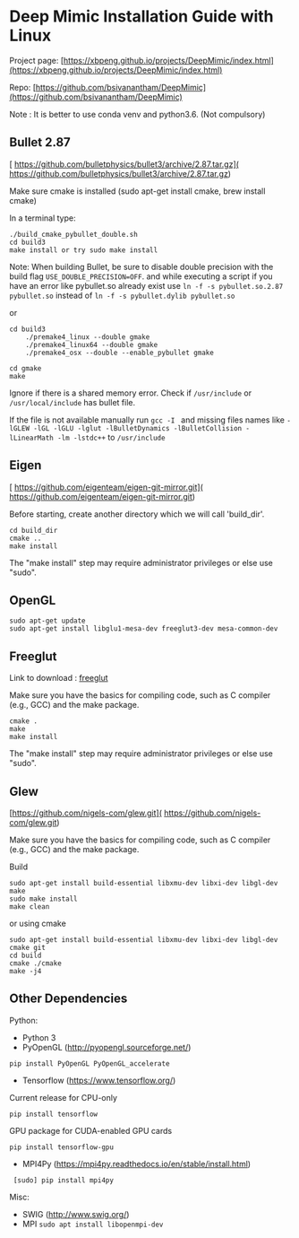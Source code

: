 # Deep Mimic Installation Guide with Linux


Project page: [https://xbpeng.github.io/projects/DeepMimic/index.html](https://xbpeng.github.io/projects/DeepMimic/index.html) 

Repo: [https://github.com/bsivanantham/DeepMimic](https://github.com/bsivanantham/DeepMimic) 

Note : It is better to use conda venv and python3.6. (Not compulsory)

## Bullet 2.87

[ https://github.com/bulletphysics/bullet3/archive/2.87.tar.gz]( https://github.com/bulletphysics/bullet3/archive/2.87.tar.gz)

Make sure cmake is installed (sudo apt-get install cmake, brew install cmake)

In a terminal type:

```
./build_cmake_pybullet_double.sh
cd build3
make install or try sudo make install
```
Note: When building Bullet, be sure to disable double precision with the build flag ```USE_DOUBLE_PRECISION=OFF```. and while executing a script if you have an error like pybullet.so already exist use 
```ln -f -s pybullet.so.2.87 pybullet.so``` instead of ```ln -f -s pybullet.dylib pybullet.so```

or
```
cd build3
	./premake4_linux --double gmake
	./premake4_linux64 --double gmake
	./premake4_osx --double --enable_pybullet gmake

cd gmake
make
```
Ignore if there is a shared memory error. Check if
```/usr/include``` or ```/usr/local/include``` has bullet file.

If the file is not available manually run ```gcc -I ``` and missing files names like ```-lGLEW -lGL -lGLU -lglut -lBulletDynamics -lBulletCollision -lLinearMath -lm -lstdc++``` to ```/usr/include```

## Eigen

[ https://github.com/eigenteam/eigen-git-mirror.git]( https://github.com/eigenteam/eigen-git-mirror.git)

Before starting, create another directory which we will call 'build_dir'.

```
cd build_dir
cmake ..
make install 
```
The "make install" step may require administrator privileges
or else use "sudo".

## OpenGL

```
sudo apt-get update
sudo apt-get install libglu1-mesa-dev freeglut3-dev mesa-common-dev 
```
## Freeglut

Link to download : [freeglut]( https://downloads.sourceforge.net/project/freeglut/freeglut/3.0.0/freeglut-3.0.0.tar.gz?r=https%3A%2F%2Fsourceforge.net%2Fprojects%2Ffreeglut%2Ffiles%2Ffreeglut%2F3.0.0%2Ffreeglut-3.0.0.tar.gz%2Fdownload%3Fuse_mirror%3Ddatapacket%26download%3D&ts=1550193133)

Make sure you have the basics for compiling code, such as C compiler (e.g., GCC) and the make package.

```
cmake .
make
make install 
```
The "make install" step may require administrator privileges or else use "sudo".

## Glew

[https://github.com/nigels-com/glew.git]( https://github.com/nigels-com/glew.git)

Make sure you have the basics for compiling code, such as C compiler (e.g., GCC) and the make package.

Build
```
sudo apt-get install build-essential libxmu-dev libxi-dev libgl-dev
make
sudo make install
make clean
```
or using cmake
```
sudo apt-get install build-essential libxmu-dev libxi-dev libgl-dev cmake git
cd build
cmake ./cmake
make -j4
```

## Other Dependencies

Python:
- Python 3
- PyOpenGL (http://pyopengl.sourceforge.net/)
```
pip install PyOpenGL PyOpenGL_accelerate
```

- Tensorflow (https://www.tensorflow.org/)
     
Current release for CPU-only

``` pip install tensorflow ```

GPU package for CUDA-enabled GPU cards

``` pip install tensorflow-gpu ```

- MPI4Py (https://mpi4py.readthedocs.io/en/stable/install.html)

``` [sudo] pip install mpi4py```

Misc:
- SWIG (http://www.swig.org/)
- MPI 
 `sudo apt install libopenmpi-dev`
 

